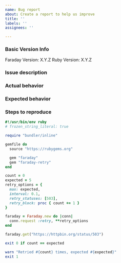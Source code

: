 ```yaml
---
name: Bug report
about: Create a report to help us improve
title: ''
labels: ''
assignees: ''

---
```


### Basic Version Info
Faraday Version: X.Y.Z
Ruby Version: X.Y.Z

### Issue description
<!-- Tell us what's wrong -->

### Actual behavior
<!-- Tell us what should happen -->

### Expected behavior
<!-- Tell us what should happen -->

### Steps to reproduce

```ruby
#!/usr/bin/env ruby
# frozen_string_literal: true

require "bundler/inline"

gemfile do
  source "https://rubygems.org"

  gem "faraday"
  gem "faraday-retry"
end

count = 0
expected = 5
retry_options = {
  max: expected,
  interval: 0.1,
  retry_statuses: [503],
  retry_block: proc { count += 1 }
}

faraday = Faraday.new do |conn|
  conn.request :retry, **retry_options
end

faraday.get("https://httpbin.org/status/503")

exit 0 if count == expected

warn "Retried #{count} times, expected #{expected}"
exit 1
```

